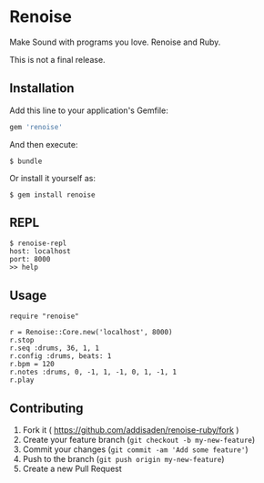 # Renoise

Make Sound with programs you love. Renoise and Ruby.

This is not a final release.

## Installation

Add this line to your application's Gemfile:

```ruby
gem 'renoise'
```

And then execute:

    $ bundle

Or install it yourself as:

    $ gem install renoise

## REPL

    $ renoise-repl
    host: localhost
    port: 8000
    >> help

## Usage

    require "renoise"

    r = Renoise::Core.new('localhost', 8000)
    r.stop
    r.seq :drums, 36, 1, 1
    r.config :drums, beats: 1
    r.bpm = 120
    r.notes :drums, 0, -1, 1, -1, 0, 1, -1, 1
    r.play

## Contributing

1. Fork it ( https://github.com/addisaden/renoise-ruby/fork )
2. Create your feature branch (`git checkout -b my-new-feature`)
3. Commit your changes (`git commit -am 'Add some feature'`)
4. Push to the branch (`git push origin my-new-feature`)
5. Create a new Pull Request
